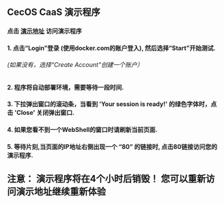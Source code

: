 ## CecOS CaaS 演示程序

#### 点击 [演示地址](http://play-with-docker.com/?stack=https://raw.githubusercontent.com/aiminickwong/cecos-caas-pwd/master/play-with-docker/docker-stack.yml) 访问演示程序

#### 1. 点击“Login”登录 (使用docker.com的账户登入), 然后选择“Start”开始测试.
######  (如果没有，选择“Create Account”创建一个账户）
#### 2. 程序将自动部署环境，需要等待一段时间.
#### 3. 下拉弹出窗口的滚动条，当看到 'Your session is ready!' 的绿色字体时，点击 'Close' 关闭弹出窗口.
#### 4. 如果您看不到一个WebShell的窗口时请刷新当前页面.
#### 5. 等待片刻,当页面的IP地址右侧出现一个 “80” 的链接时, 点击80链接访问您的演示程序.
## 注意： 演示程序将在4个小时后销毁！ 您可以重新访问演示地址继续重新体验
